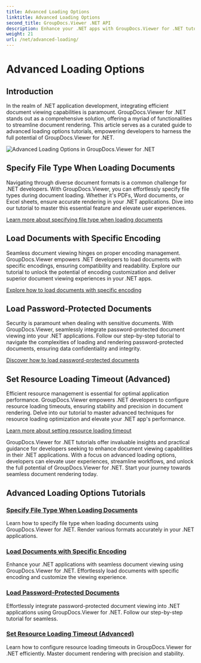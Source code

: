 ```yaml
---
title: Advanced Loading Options
linktitle: Advanced Loading Options
second_title: GroupDocs.Viewer .NET API
description: Enhance your .NET apps with GroupDocs.Viewer for .NET tutorials. Learn to specify file types, manage encodings, load password-protected docs, and more. 
weight: 21
url: /net/advanced-loading/
---
```


# Advanced Loading Options

## Introduction

In the realm of .NET application development, integrating efficient document viewing capabilities is paramount. GroupDocs.Viewer for .NET stands out as a comprehensive solution, offering a myriad of functionalities to streamline document rendering. This article serves as a curated guide to advanced loading options tutorials, empowering developers to harness the full potential of GroupDocs.Viewer for .NET.

![Advanced Loading Options in GroupDocs.Viewer for .NET](/viewer/image.png)
## Specify File Type When Loading Documents
Navigating through diverse document formats is a common challenge for .NET developers. With GroupDocs.Viewer, you can effortlessly specify file types during document loading. Whether it's PDFs, Word documents, or Excel sheets, ensure accurate rendering in your .NET applications. Dive into our tutorial to master this essential feature and elevate user experiences.

[Learn more about specifying file type when loading documents](./specify-file-type/)

## Load Documents with Specific Encoding
Seamless document viewing hinges on proper encoding management. GroupDocs.Viewer empowers .NET developers to load documents with specific encodings, ensuring compatibility and readability. Explore our tutorial to unlock the potential of encoding customization and deliver superior document viewing experiences in your .NET apps.

[Explore how to load documents with specific encoding](./load-documents-encoding/)

## Load Password-Protected Documents
Security is paramount when dealing with sensitive documents. With GroupDocs.Viewer, seamlessly integrate password-protected document viewing into your .NET applications. Follow our step-by-step tutorial to navigate the complexities of loading and rendering password-protected documents, ensuring data confidentiality and integrity.

[Discover how to load password-protected documents](./load-password-protected-document/)

## Set Resource Loading Timeout (Advanced)
Efficient resource management is essential for optimal application performance. GroupDocs.Viewer empowers .NET developers to configure resource loading timeouts, ensuring stability and precision in document rendering. Delve into our tutorial to master advanced techniques for resource loading optimization and elevate your .NET app's performance.

[Learn more about setting resource loading timeout](./set-resource-loading-timeout/)

GroupDocs.Viewer for .NET tutorials offer invaluable insights and practical guidance for developers seeking to enhance document viewing capabilities in their .NET applications. With a focus on advanced loading options, developers can elevate user experiences, streamline workflows, and unlock the full potential of GroupDocs.Viewer for .NET. Start your journey towards seamless document rendering today.
## Advanced Loading Options Tutorials
### [Specify File Type When Loading Documents](./specify-file-type/)
Learn how to specify file type when loading documents using GroupDocs.Viewer for .NET. Render various formats accurately in your .NET applications.
### [Load Documents with Specific Encoding](./load-documents-encoding/)
Enhance your .NET applications with seamless document viewing using GroupDocs.Viewer for .NET. Effortlessly load documents with specific encoding and customize the viewing experience.
### [Load Password-Protected Documents](./load-password-protected-document/)
Effortlessly integrate password-protected document viewing into .NET applications using GroupDocs.Viewer for .NET. Follow our step-by-step tutorial for seamless.
### [Set Resource Loading Timeout (Advanced)](./set-resource-loading-timeout/)
Learn how to configure resource loading timeouts in GroupDocs.Viewer for .NET efficiently. Master document rendering with precision and stability.